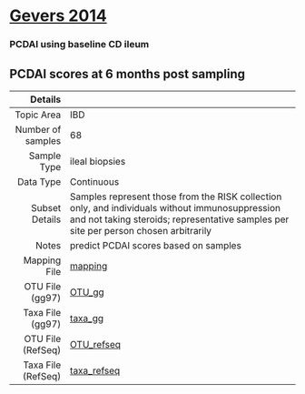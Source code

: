 # [Gevers 2014]( ../docs/gevers.html )

### PCDAI using baseline CD ileum
## PCDAI scores at 6 months post sampling

| Details        |             |
| -----------------------: |-------------|
| Topic Area | IBD
| Number of samples | 68
| Sample Type | ileal biopsies
| Data Type | Continuous
| Subset Details | Samples represent those from the RISK collection only, and individuals without immunosuppression and not taking steroids; representative samples per site per person chosen arbitrarily
| Notes | predict PCDAI scores based on samples
| Mapping File | [mapping]( ../datasets/gevers/mapping-pcdai-ileum)
| OTU File (gg97) | [OTU_gg]( ../datasets/gevers/gg/otutable.txt)
| Taxa File (gg97) | [taxa_gg]( ../datasets/gevers/gg/taxatable.txt)
| OTU File (RefSeq) | [OTU_refseq]( ../datasets/gevers/refseq/otutable.txt)
| Taxa File (RefSeq) | [taxa_refseq]( ../datasets/gevers/refseq/taxatable.txt)